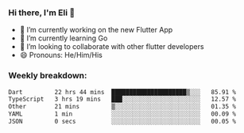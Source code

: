 ### Hi there, I'm Eli 👋
- 🔭 I’m currently working on the new Flutter App
- 🌱 I’m currently learning Go
- 🦄 I’m looking to collaborate with other flutter developers
- 😄 Pronouns: He/Him/His

### Weekly breakdown:
<!--START_SECTION:waka-->

```txt
Dart         22 hrs 44 mins  █████████████████████▒░░░   85.91 %
TypeScript   3 hrs 19 mins   ███░░░░░░░░░░░░░░░░░░░░░░   12.57 %
Other        21 mins         ▒░░░░░░░░░░░░░░░░░░░░░░░░   01.35 %
YAML         1 min           ░░░░░░░░░░░░░░░░░░░░░░░░░   00.09 %
JSON         0 secs          ░░░░░░░░░░░░░░░░░░░░░░░░░   00.05 %
```

<!--END_SECTION:waka-->
